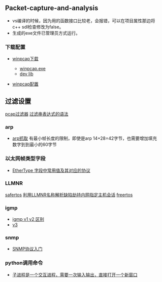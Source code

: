 ## Packet-capture-and-analysis

- vs编译的时候，因为用的函数接口比较老，会报错，可以在项目属性那边将c++ sdl检查修改为false。
- 生成的exe文件已管理员方式运行。


### 下载配置

- [winpcap下载](https://www.winpcap.org/devel.htm)
	- [winpcap.exe](https://www.winpcap.org/install/default.htm)
	- [dev lib](https://www.winpcap.org/install/default.htm)

- [winpcap配置](https://www.findhao.net/easycoding/871)

## 过滤设置
[pcap过滤器](http://blog.csdn.net/edger2heaven/article/details/50466498)
[过滤串表达式的语法](http://www.ferrisxu.com/WinPcap/html/group__language.html)

### arp
- [arp抓取](http://blog.csdn.net/u013539342/article/details/48525525)
有最小帧长度的限制，即使是arp 14+28=42字节，也需要增加填充数字到到最小的60字节

### 以太网帧类型字段
- [EtherType 字段中常用值及其对应的协议](http://www.cnblogs.com/xmphoenix/archive/2011/09/14/2176412.html)

### LLMNR
[safertos](http://blog.csdn.net/zhzht19861011/article/details/49819109)
[利用LLMNR名称解析缺陷劫持内网指定主机会话](http://www.2cto.com/article/201512/453332.html)
[freertos](http://www.freertos.org/FreeRTOS-Plus/FreeRTOS_Plus_TCP/LLMNR.html)


### igmp
- [igmp v1 v2 区别](https://wenku.baidu.com/view/c3d5348ebceb19e8b8f6ba0e.html)
- [v3](http://blog.csdn.net/shanzhizi/article/details/7645330)

### snmp
- [SNMP协议入门](http://blog.csdn.net/jia18703423204/article/details/46372351)

### python调用命令
- [子进程是一个交互进程，需要一次输入输出，直接打开一个新窗口](http://blog.csdn.net/jtujtujtu/article/details/47949775)